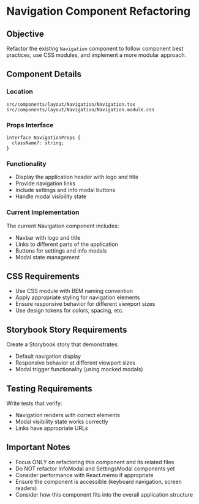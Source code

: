 # Navigation Component Refactoring

## Objective
Refactor the existing `Navigation` component to follow component best practices, use CSS modules, and implement a more modular approach.

## Component Details

### Location
`src/components/layout/Navigation/Navigation.tsx`
`src/components/layout/Navigation/Navigation.module.css`

### Props Interface
```tsx
interface NavigationProps {
  className?: string;
}
```

### Functionality
- Display the application header with logo and title
- Provide navigation links
- Include settings and info modal buttons
- Handle modal visibility state

### Current Implementation
The current Navigation component includes:
- Navbar with logo and title
- Links to different parts of the application
- Buttons for settings and info modals
- Modal state management

## CSS Requirements
- Use CSS module with BEM naming convention
- Apply appropriate styling for navigation elements
- Ensure responsive behavior for different viewport sizes
- Use design tokens for colors, spacing, etc.

## Storybook Story Requirements
Create a Storybook story that demonstrates:
- Default navigation display
- Responsive behavior at different viewport sizes
- Modal trigger functionality (using mocked modals)

## Testing Requirements
Write tests that verify:
- Navigation renders with correct elements
- Modal visibility state works correctly
- Links have appropriate URLs

## Important Notes
- Focus ONLY on refactoring this component and its related files
- Do NOT refactor InfoModal and SettingsModal components yet
- Consider performance with React.memo if appropriate
- Ensure the component is accessible (keyboard navigation, screen readers)
- Consider how this component fits into the overall application structure
